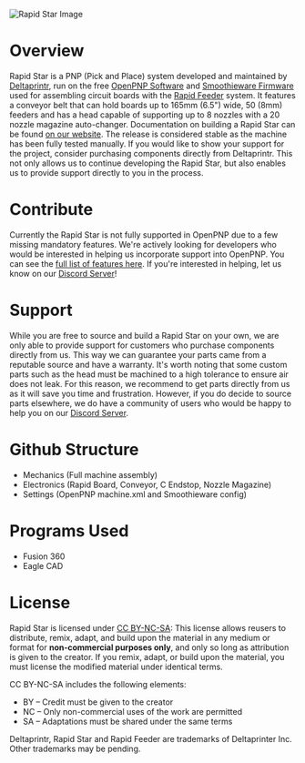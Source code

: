 ![Rapid Star Image](https://23re3128oij2wuxh2nd3ndfi-wpengine.netdna-ssl.com/wp-content/uploads/2021/08/Rapid-Star-Machine-1016x572.png)

# Overview

Rapid Star is a PNP (Pick and Place) system developed and maintained by [Deltaprintr](https://deltaprintr.com), run on the free [OpenPNP Software](https://openpnp.org) and [Smoothieware Firmware](http://smoothieware.org) used for assembling circuit boards with the [Rapid Feeder](https://www.deltaprintr.com/product/rapid-feeder/) system. It features a conveyor belt that can hold boards up to 165mm (6.5") wide, 50 (8mm) feeders and has a head capable of supporting up to 8 nozzles with a 20 nozzle magazine auto-changer. Documentation on building a Rapid Star can be found [on our website](https://www.deltaprintr.com/docs/rapid-star/). The release is considered stable as the machine has been fully tested manually. If you would like to show your support for the project, consider purchasing components directly from Deltaprintr. This not only allows us to continue developing the Rapid Star, but also enables us to provide support directly to you in the process.

# Contribute

Currently the Rapid Star is not fully supported in OpenPNP due to a few missing mandatory features. We're actively looking for developers who would be interested in helping us incorporate support into OpenPNP. You can see the [full list of features here](https://docs.google.com/document/d/1N6ggEopUlor0r7kC39QZDpr8pi3T8QCvNgg1l5aPtP0/edit?usp=sharing). If you're interested in helping, let us know on our [Discord Server](https://discord.gg/t2FcjAU7hC)!

# Support

While you are free to source and build a Rapid Star on your own, we are only able to provide support for customers who purchase components directly from us. This way we can guarantee your parts came from a reputable source and have a warranty. It's worth noting that some custom parts such as the head must be machined to a high tolerance to ensure air does not leak. For this reason, we recommend to get parts directly from us as it will save you time and frustration. However, if you do decide to source parts elsewhere, we do have a community of users who would be happy to help you on our [Discord Server](https://discord.gg/t2FcjAU7hC).

# Github Structure
- Mechanics (Full machine assembly)
- Electronics (Rapid Board, Conveyor, C Endstop, Nozzle Magazine)
- Settings (OpenPNP machine.xml and Smoothieware config)

# Programs Used
- Fusion 360
- Eagle CAD

# License

Rapid Star is licensed under [CC BY-NC-SA](https://creativecommons.org/licenses/by-nc-sa/4.0/): This license allows reusers to distribute, remix, adapt, and build upon the material in any medium or format for **non-commercial purposes only**, and only so long as attribution is given to the creator. If you remix, adapt, or build upon the material, you must license the modified material under identical terms. 

CC BY-NC-SA includes the following elements:

* BY  – Credit must be given to the creator
* NC  – Only non-commercial uses of the work are permitted
* SA  – Adaptations must be shared under the same terms

Deltaprintr, Rapid Star and Rapid Feeder are trademarks of Deltaprinter Inc. Other trademarks may be pending.
